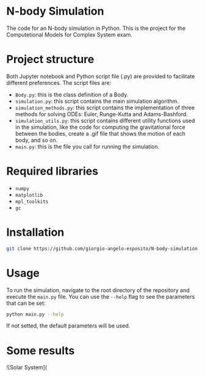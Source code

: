 # N-body Simulation

The code for an N-body simulation in Python. This is the project for the Computetional Models for Complex System exam.

# Project structure

Both Jupyter notebook and Python script file (.py) are provided to facilitate different preferences.
The script files are:

* `Body.py`: this is the class definition of a Body.
* `simulation.py`: this script contains the main simulation algorithm. 
* `simulation_methods.py`: this script contains the implementation of three methods for solving ODEs: Euler, Runge-Kutta and Adams-Bashford.
* `simulation_utils.py`: this script contains different utility functions used in the simulation, like the code for computing the gravitational force between the bodies, create a .gif file that shows the motion of each body, and so on.
* `main.py`: this is the file you call for running the simulation.

# Required libraries

* `numpy`
* `matplotlib`
* `mpl_toolkits`
* `gc`

# Installation
```bash
git clone https://github.com/giorgio-angelo-esposito/N-body-simulation.git cd N-body-simulation
```

# Usage

To run the simulation, navigate to the root directory of the repository and execute the `main.py` file. You can use the `--help` flag to see the parameters that can be set:

```bash
python main.py --help
```

If not setted, the default parameters will be used.

# Some results

![Solar System](
